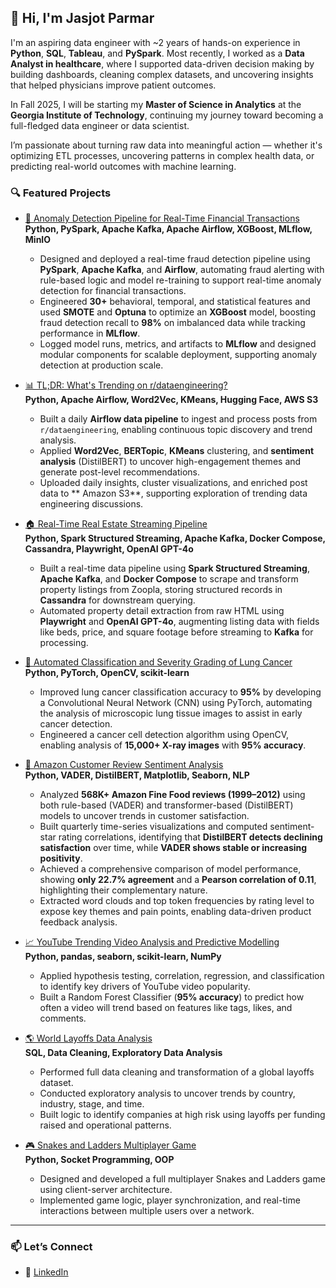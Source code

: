 ## 👋 Hi, I'm Jasjot Parmar

I'm an aspiring data engineer with ~2 years of hands-on experience in **Python**, **SQL**, **Tableau**, and **PySpark**. Most recently, I worked as a **Data Analyst in healthcare**, where I supported data-driven decision making by building dashboards, cleaning complex datasets, and uncovering insights that helped physicians improve patient outcomes.

In Fall 2025, I will be starting my **Master of Science in Analytics** at the **Georgia Institute of Technology**, continuing my journey toward becoming a full-fledged data engineer or data scientist.

I’m passionate about turning raw data into meaningful action — whether it's optimizing ETL processes, uncovering patterns in complex health data, or predicting real-world outcomes with machine learning.


### 🔍 Featured Projects

- [💸 Anomaly Detection Pipeline for Real-Time Financial Transactions](https://github.com/jasjotp/fraud_detection)  
  **Python, PySpark, Apache Kafka, Apache Airflow, XGBoost, MLflow, MinIO**
  
  - Designed and deployed a real-time fraud detection pipeline using **PySpark**, **Apache Kafka**, and **Airflow**, automating fraud alerting with rule-based logic and model re-training to support real-time anomaly detection for financial transactions.
  - Engineered **30+** behavioral, temporal, and statistical features and used **SMOTE** and **Optuna** to optimize an **XGBoost** model, boosting fraud detection recall to **98%** on imbalanced data while tracking performance in **MLflow**.
  - Logged model runs, metrics, and artifacts to **MLflow** and designed modular components for scalable deployment, supporting anomaly detection at production scale.

- [📊 TL;DR: What's Trending on r/dataengineering?](https://github.com/jasjotp/reddit-tldr-dataengineering)  
  **Python, Apache Airflow, Word2Vec, KMeans, Hugging Face, AWS S3**
  
  - Built a daily **Airflow data pipeline** to ingest and process posts from `r/dataengineering`, enabling continuous topic discovery and trend analysis.  
  - Applied **Word2Vec**, **BERTopic**, **KMeans** clustering, and **sentiment analysis** (DistilBERT) to uncover high-engagement themes and generate post-level recommendations.  
  - Uploaded daily insights, cluster visualizations, and enriched post data to ** Amazon S3**, supporting exploration of trending data engineering discussions.

- [🏠 Real-Time Real Estate Streaming Pipeline](https://github.com/jasjotp/RealEstate_Streaming_Pipeline)  
  **Python, Spark Structured Streaming, Apache Kafka, Docker Compose, Cassandra, Playwright, OpenAI GPT-4o**

  - Built a real-time data pipeline using **Spark Structured Streaming**, **Apache Kafka**, and **Docker Compose** to scrape and transform property listings from Zoopla, storing structured records in **Cassandra** for downstream querying.
  - Automated property detail extraction from raw HTML using **Playwright** and **OpenAI GPT-4o**, augmenting listing data with fields like beds, price, and square footage before streaming to **Kafka** for processing.

- [🧠 Automated Classification and Severity Grading of Lung Cancer](https://github.com/jasjotp/Lung-Cancer-Classification-and-Detection)  
  **Python, PyTorch, OpenCV, scikit-learn**
  
  - Improved lung cancer classification accuracy to **95%** by developing a Convolutional Neural Network (CNN) using PyTorch, automating the analysis of microscopic lung tissue images to assist in early cancer detection.  
  - Engineered a cancer cell detection algorithm using OpenCV, enabling analysis of **15,000+ X-ray images** with **95% accuracy**.

- [🛒 Amazon Customer Review Sentiment Analysis](https://github.com/jasjotp/amazon_customer_review_sentiment_analysis)  
  **Python, VADER, DistilBERT, Matplotlib, Seaborn, NLP**
  
  - Analyzed **568K+ Amazon Fine Food reviews (1999–2012)** using both rule-based (VADER) and transformer-based (DistilBERT) models to uncover trends in customer satisfaction.  
  - Built quarterly time-series visualizations and computed sentiment-star rating correlations, identifying that **DistilBERT detects declining satisfaction** over time, while **VADER shows stable or increasing positivity**.  
  - Achieved a comprehensive comparison of model performance, showing **only 22.7% agreement** and a **Pearson correlation of 0.11**, highlighting their complementary nature.  
  - Extracted word clouds and top token frequencies by rating level to expose key themes and pain points, enabling data-driven product feedback analysis.

- [📈 YouTube Trending Video Analysis and Predictive Modelling](https://github.com/jasjotp/Predicting-YouTube-TrendingVideo-Factors)  
  **Python, pandas, seaborn, scikit-learn, NumPy**
  
  - Applied hypothesis testing, correlation, regression, and classification to identify key drivers of YouTube video popularity.  
  - Built a Random Forest Classifier (**95% accuracy**) to predict how often a video will trend based on features like tags, likes, and comments.

- [🌎 World Layoffs Data Analysis](https://github.com/jasjotp/world_layoffs_data_analysis)  
  **SQL, Data Cleaning, Exploratory Data Analysis**
  
  - Performed full data cleaning and transformation of a global layoffs dataset.  
  - Conducted exploratory analysis to uncover trends by country, industry, stage, and time.  
  - Built logic to identify companies at high risk using layoffs per funding raised and operational patterns.

- [🎮 Snakes and Ladders Multiplayer Game](https://github.com/qiandyq/snakesandladders)  
  **Python, Socket Programming, OOP**
  
  - Designed and developed a full multiplayer Snakes and Ladders game using client-server architecture.  
  - Implemented game logic, player synchronization, and real-time interactions between multiple users over a network.

---

### 📫 Let’s Connect

- 📍 [LinkedIn](https://www.linkedin.com/in/jasjotparmar/)
